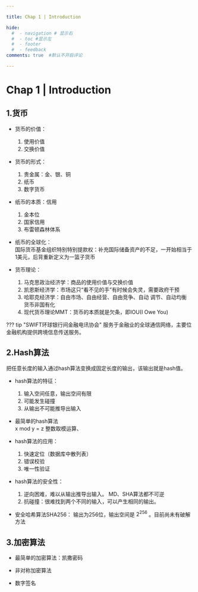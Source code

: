 ```yaml
---

title: Chap 1 | Introduction

hide:
  #  - navigation # 显示右
  #  - toc #显示左
  #  - footer
  #  - feedback  
comments: true  #默认不开启评论

---
```


<h1 id="欢迎">Chap 1 | Introduction</h1>

## 1.货币
* 货币的价值：
    1. 使用价值
    2. 交换价值

* 货币的形式：
    1. 贵金属：金、银、铜
    2. 纸币
    3. 数字货币

* 纸币的本质：信用
    1. 金本位
    2. 国家信用
    3. 布雷顿森林体系

* 纸币的全球化：    
    国际货币基金组织特别特别提款权：补充国际储备资产的不足，一开始相当于1美元，后背重新定义为一篮子货币

* 货币理论：
    1. 马克思政治经济学：商品的使用价值与交换价值
    2. 凯恩斯经济学：市场这只“看不见的手”有时候会失灵，需要政府干预
    3. 哈耶克经济学：自由市场、自由经营、自由竞争、自动 调节、自动均衡   
    货币非国有化
    4. 现代货币理论MMT：货币的本质就是欠条，即IOU(I Owe You)

??? tip "SWIFT环球银行间金融电讯协会"
    服务于金融业的全球通信网络，主要位金融机构提供跨境信息传送服务。
## 2.Hash算法
把任意长度的输入通过hash算法变换成固定长度的输出，该输出就是hash值。    

* hash算法的特征： 
    1. 输入空间任意，输出空间有限
    2. 可能发生碰撞
    3. 从输出不可能推导出输入  

* 最简单的hash算法  
    x mod y = z 整数取模运算、

* hash算法的应用：
    1. 快速定位（数据库中散列表）
    2. 错误校验
    3. 唯一性验证

* hash算法的安全性：
    1. 逆向困难，难以从输出推导出输入。
    MD、SHA算法都不可逆
    2. 抗碰撞：很难找到两个不同的输入，可以产生相同的输出。

* 安全哈希算法SHA256：
    输出为256位，输出空间是 $2^{256}$ 。目前尚未有破解方法

## 3.加密算法

* 最简单的加密算法：凯撒密码

* 非对称加密算法

* 数字签名